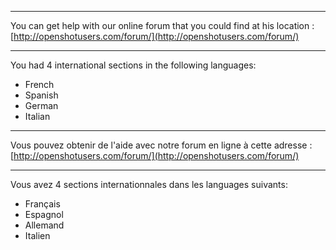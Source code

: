 
***

 You can get help with our online forum that you could find at his location :
[http://openshotusers.com/forum/](http://openshotusers.com/forum/)

***
You had 4 international sections in the following languages:
* French
* Spanish
* German
* Italian

***


Vous pouvez obtenir de l'aide avec notre forum en ligne à cette adresse : 
[http://openshotusers.com/forum/](http://openshotusers.com/forum/)

***

Vous avez 4 sections internationnales dans les languages suivants:
* Français
* Espagnol
* Allemand
* Italien